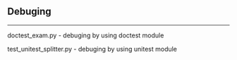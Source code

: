 ## Debuging

------

doctest_exam.py - debuging by using doctest module

test_unitest_splitter.py - debuging by using unitest module
